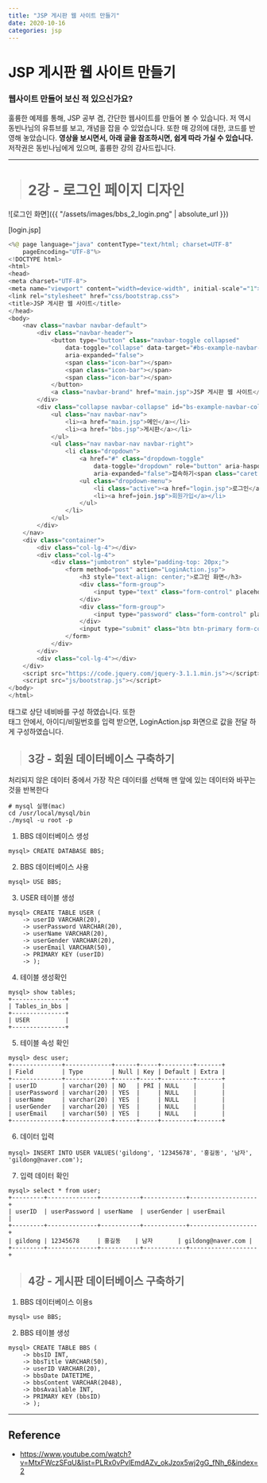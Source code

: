 ```yaml
---
title: "JSP 게시판 웹 사이트 만들기"
date: 2020-10-16
categories: jsp
---
```


# JSP 게시판 웹 사이트 만들기
### 웹사이트 만들어 보신 적 있으신가요?

훌륭한 예제를 통해, JSP 공부 겸, 간단한 웹사이트를 만들어 볼 수 있습니다. 저 역시 동빈나님의 유튜브를 보고, 개념을 잡을 수 있었습니다. 또한 매 강의에 대한, 코드를 반영해 놓았습니다. **영상을 보시면서, 아래 글을 참조하시면, 쉽게 따라 가실 수 있습니다.** 저작권은 동빈나님에게 있으며, 훌륭한 강의 감사드립니다.

***

># 2강 - 로그인 페이지 디자인

![로그인 화면]({{ "/assets/images/bbs_2_login.png" | absolute_url }})

[login.jsp]

```java
<%@ page language="java" contentType="text/html; charset=UTF-8"
    pageEncoding="UTF-8"%>
<!DOCTYPE html>
<html>
<head>
<meta charset="UTF-8">
<meta name="viewport" content="width=device-width", initial-scale"="1">
<link rel="stylesheet" href="css/bootstrap.css">
<title>JSP 게시판 웹 사이트</title>
</head>
<body>
	<nav class="navbar navbar-default">
		<div class="navbar-header">
			<button type="button" class="navbar-toggle collapsed"
				data-toggle="collapse" data-target="#bs-example-navbar-collapse-1"
				aria-expanded="false">
				<span class="icon-bar"></span>
				<span class="icon-bar"></span>
				<span class="icon-bar"></span>
			</button>
			<a class="navbar-brand" href="main.jsp">JSP 게시판 웹 사이트</a>
		</div>
		<div class="collapse navbar-collapse" id="bs-example-navbar-collapse-1">
			<ul class="nav navbar-nav">
				<li><a href="main.jsp">메인</a></li>
				<li><a href="bbs.jsp">게시판</a></li>
			</ul>
			<ul class="nav navbar-nav navbar-right">
				<li class="dropdown">
					<a href="#" class="dropdown-toggle"
						data-toggle="dropdown" role="button" aria-haspopup="true"
						aria-expanded="false">접속하기<span class="caret"></span></a>
					<ul class="dropdown-menu">
						<li class="active"><a href="login.jsp">로그인</a></li>
						<li><a href=join.jsp">회원가입</a></li>
					</ul>
				</li>
			</ul>
		</div>
	</nav>
	<div class="container">
		<div class="col-lg-4"></div>
		<div class="col-lg-4">
			<div class="jumbotron" style="padding-top: 20px;">
				<form method="post" action="LoginAction.jsp">
					<h3 style="text-align: center;">로그인 화면</h3>
					<div class="form-group">
						<input type="text" class="form-control" placeholder="아이디" name="userID" maxlength="20">
					</div>
					<div class="form-group">
						<input type="password" class="form-control" placeholder="비밀번호" name="userPassword" maxlength="20">
					</div>
					<input type="submit" class="btn btn-primary form-control" value="로그인">
				</form>
			</div>
		</div>
		<div class="col-lg-4"></div>
	</div>
	<script src="https://code.jquery.com/jquery-3.1.1.min.js"></script>
	<script src="js/bootstrap.js"></script>
</body>
</html>
```

<nav> 태그로 상단 네비바를 구성 하였습니다. 또한 <form> 태그 안에서, 아이디/비밀번호를 입력 받으면, LoginAction.jsp 화면으로 값을 전달 하게 구성하였습니다.

># 3강 - 회원 데이터베이스 구축하기

처리되지 않은 데이터 중에서 가장 작은 데이터를 선택해 맨 앞에 있는 데이터와 바꾸는 것을 반복한다

```
# mysql 실행(mac)
cd /usr/local/mysql/bin
./mysql -u root -p
```

1. BBS 데이터베이스 생성

```
mysql> CREATE DATABASE BBS;
```
2. BBS 데이터베이스 사용

```
mysql> USE BBS;
```
3. USER 테이블 생성

```
mysql> CREATE TABLE USER (
    -> userID VARCHAR(20),
    -> userPassword VARCHAR(20),
    -> userName VARCHAR(20),
    -> userGender VARCHAR(20),
    -> userEmail VARCHAR(50),
    -> PRIMARY KEY (userID)
    -> );
```
4. 테이블 생성확인

```
mysql> show tables;
+---------------+
| Tables_in_bbs |
+---------------+
| USER          |
+---------------+
```

5. 테이블 속성 확인

```
mysql> desc user;
+--------------+-------------+------+-----+---------+-------+
| Field        | Type        | Null | Key | Default | Extra |
+--------------+-------------+------+-----+---------+-------+
| userID       | varchar(20) | NO   | PRI | NULL    |       |
| userPassword | varchar(20) | YES  |     | NULL    |       |
| userName     | varchar(20) | YES  |     | NULL    |       |
| userGender   | varchar(20) | YES  |     | NULL    |       |
| userEmail    | varchar(50) | YES  |     | NULL    |       |
+--------------+-------------+------+-----+---------+-------+
```

6. 데이터 입력

```
mysql> INSERT INTO USER VALUES('gildong', '12345678', '홍길동', '남자', 'gildong@naver.com');
```

7. 입력 데이터 확인

```
mysql> select * from user;
+---------+--------------+-----------+------------+-------------------+
| userID  | userPassword | userName  | userGender | userEmail         |
+---------+--------------+-----------+------------+-------------------+
| gildong | 12345678     | 홍길동    | 남자       | gildong@naver.com |
+---------+--------------+-----------+------------+-------------------+
```

># 4강 - 게시판 데이터베이스 구축하기

1. BBS 데이터베이스 이용s

```
mysql> use BBS;
```
2. BBS 테이블 생성

```
mysql> CREATE TABLE BBS (
    -> bbsID INT,
    -> bbsTitle VARCHAR(50),
    -> userID VARCHAR(20),
    -> bbsDate DATETIME,
    -> bbsContent VARCHAR(2048),
    -> bbsAvailable INT,
    -> PRIMARY KEY (bbsID)
    -> );
```

___
# Reference
* https://www.youtube.com/watch?v=MtxFWczSFqU&list=PLRx0vPvlEmdAZv_okJzox5wj2gG_fNh_6&index=2
